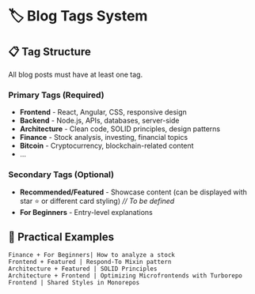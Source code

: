 ---
---
# 🏷️ Blog Tags System

## 📋 Tag Structure

All blog posts must have at least one tag.

### Primary Tags (Required)
- **Frontend** - React, Angular, CSS, responsive design
- **Backend** - Node.js, APIs, databases, server-side
- **Architecture** - Clean code, SOLID principles, design patterns
- **Finance** - Stock analysis, investing, financial topics
- **Bitcoin** - Cryptocurrency, blockchain-related content
- ...

### Secondary Tags (Optional)
- **Recommended/Featured** - Showcase content (can be displayed with star ⭐ or different card styling) *// To be defined*
- **For Beginners** - Entry-level explanations

## 📝 Practical Examples
```less
Finance + For Beginners| How to analyze a stock
Frontend + Featured | Respond-To Mixin pattern
Architecture + Featured | SOLID Principles
Architecture + Frontend | Optimizing Microfrontends with Turborepo
Frontend | Shared Styles in Monorepos
```